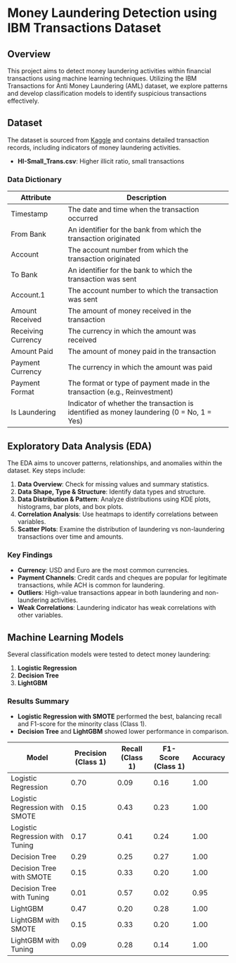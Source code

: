 # Money Laundering Detection using IBM Transactions Dataset

## Overview

This project aims to detect money laundering activities within financial transactions using machine learning techniques. Utilizing the IBM Transactions for Anti Money Laundering (AML) dataset, we explore patterns and develop classification models to identify suspicious transactions effectively.

## Dataset

The dataset is sourced from [Kaggle](https://www.kaggle.com/datasets/ealtman2019/ibm-transactions-for-anti-money-laundering-aml) and contains detailed transaction records, including indicators of money laundering activities. 

- **HI-Small_Trans.csv**: Higher illicit ratio, small transactions


### Data Dictionary

| Attribute          | Description                                                       |
|--------------------|-------------------------------------------------------------------|
| Timestamp          | The date and time when the transaction occurred                   |
| From Bank          | An identifier for the bank from which the transaction originated  |
| Account            | The account number from which the transaction originated          |
| To Bank            | An identifier for the bank to which the transaction was sent      |
| Account.1          | The account number to which the transaction was sent              |
| Amount Received    | The amount of money received in the transaction                   |
| Receiving Currency | The currency in which the amount was received                     |
| Amount Paid        | The amount of money paid in the transaction                       |
| Payment Currency   | The currency in which the amount was paid                         |
| Payment Format     | The format or type of payment made in the transaction (e.g., Reinvestment) |
| Is Laundering      | Indicator of whether the transaction is identified as money laundering (0 = No, 1 = Yes) |

## Exploratory Data Analysis (EDA)

The EDA aims to uncover patterns, relationships, and anomalies within the dataset. Key steps include:

1. **Data Overview**: Check for missing values and summary statistics.
2. **Data Shape, Type & Structure**: Identify data types and structure.
3. **Data Distribution & Pattern**: Analyze distributions using KDE plots, histograms, bar plots, and box plots.
4. **Correlation Analysis**: Use heatmaps to identify correlations between variables.
5. **Scatter Plots**: Examine the distribution of laundering vs non-laundering transactions over time and amounts.

### Key Findings

- **Currency**: USD and Euro are the most common currencies.
- **Payment Channels**: Credit cards and cheques are popular for legitimate transactions, while ACH is common for laundering.
- **Outliers**: High-value transactions appear in both laundering and non-laundering activities.
- **Weak Correlations**: Laundering indicator has weak correlations with other variables.

## Machine Learning Models

Several classification models were tested to detect money laundering:

1. **Logistic Regression**
2. **Decision Tree**
3. **LightGBM**

### Results Summary

- **Logistic Regression with SMOTE** performed the best, balancing recall and F1-score for the minority class (Class 1). 
- **Decision Tree** and **LightGBM** showed lower performance in comparison.

| Model                             | Precision (Class 1) | Recall (Class 1) | F1-Score (Class 1) | Accuracy |
|-----------------------------------|---------------------|------------------|--------------------|----------|
| Logistic Regression               | 0.70                | 0.09             | 0.16               | 1.00     |
| Logistic Regression with SMOTE    | 0.15                | 0.43             | 0.23               | 1.00     |
| Logistic Regression with Tuning   | 0.17                | 0.41             | 0.24               | 1.00     |
| Decision Tree                     | 0.29                | 0.25             | 0.27               | 1.00     |
| Decision Tree with SMOTE          | 0.15                | 0.33             | 0.20               | 1.00     |
| Decision Tree with Tuning         | 0.01                | 0.57             | 0.02               | 0.95     |
| LightGBM                          | 0.47                | 0.20             | 0.28               | 1.00     |
| LightGBM with SMOTE               | 0.15                | 0.33             | 0.20               | 1.00     |
| LightGBM with Tuning              | 0.09                | 0.28             | 0.14               | 1.00     |

